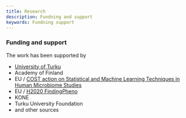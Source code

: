 ```yaml
---
title: Research
description: Fundning and support
keywords: Fundning support
---
```


### Funding and support

The work has been supported by
- [University of Turku](https://www.utu.fi/en)
- Academy of Finland
- EU / [COST action on Statistical and Machine Learning Techniques in Human Microbiome Studies](https://www.ml4microbiome.eu/)
- EU / [H2020 FindingPheno](http://www.findingpheno.eu/)
- KONE
- Turku University Foundation
- and other sources